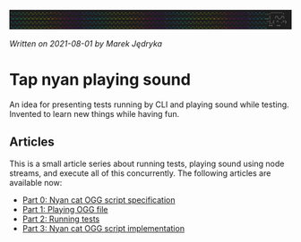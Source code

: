 ![](img/header-tap-nyan-module.png)

*Written on 2021-08-01 by Marek Jędryka*

# Tap nyan playing sound

An idea for presenting tests running by CLI and playing sound while testing.
Invented to learn new things while having fun.

## Articles

This is a small article series about running tests, playing sound using node streams, and execute all of this concurrently.
The following articles are available now:

* [Part 0: Nyan cat OGG script specification](nyan-cat-ogg-00.md)
* [Part 1: Playing OGG file](nyan-cat-ogg-01.md)
* [Part 2: Running tests](nyan-cat-ogg-02.md)
* [Part 3: Nyan cat OGG script implementation](nyan-cat-ogg-03.md)
